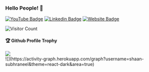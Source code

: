 ### Hello People! 👋

[![YouTube Badge](https://img.shields.io/badge/YouTube-Subhraneel-red)](https://www.youtube.com/subhraneel)
[![Linkedin Badge](https://img.shields.io/badge/-SubhraneelChowdhury-blue?style=flat-square&logo=Linkedin&logoColor=white&link=https://www.linkedin.com/in/subhraneelchowdhury/)](https://www.linkedin.com/in/subhraneelchowdhury/)
[![Website Badge](https://img.shields.io/badge/StackOverflow-subhraneel-yellow)](https://stackoverflow.com/users/11438677/subhraneel)




![Visitor Count](https://profile-counter.glitch.me/shaan-subhraneel/count.svg)

<div>
  <h4>🏆 Github Profile Trophy</h4>
  <a href="https://github.com/ryo-ma/github-profile-trophy">
    <img src="https://github-profile-trophy.vercel.app/?username=shaan-subhraneel&column=7"/>
  </a>
</div>
![](https://activity-graph.herokuapp.com/graph?username=shaan-subhraneel&theme=react-dark&area=true)
